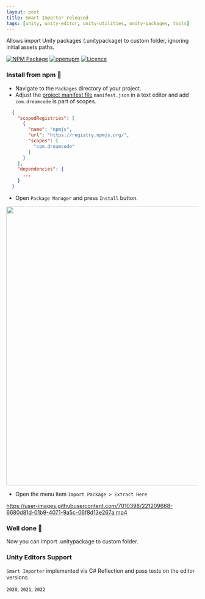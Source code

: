 ```yaml
---
layout: post
title: Smart Importer released
tags: [unity, unity-editor, unity-utilities, unity-packages, tools]
---
```


Allows import Unity packages (.unitypackage) to custom folder, ignoring initial assets paths.

[![NPM Package](https://img.shields.io/npm/v/com.dreamcode.editor.smart-importer)](https://www.npmjs.com/package/com.dreamcode.editor.smart-importer)
[![openupm](https://img.shields.io/npm/v/com.dreamcode.editor.smart-importer?label=openupm&registry_uri=https://package.openupm.com)](https://openupm.com/packages/com.dreamcode.editor.smart-importer/)
[![Licence](https://img.shields.io/npm/l/com.dreamcode.mobile.android-keystore)](https://github.com/dreamcodestudio/com.dreamcode.editor.smart-importer/blob/main/LICENSE)

### Install from npm 🤖
* Navigate to the `Packages` directory of your project.
* Adjust the [project manifest file](https://docs.unity3d.com/Manual/upm-manifestPrj.html) `manifest.json` in a text editor and add `com.dreamcode` is part of scopes.
```json
  {
    "scopedRegistries": [
      {
        "name": "npmjs",
        "url": "https://registry.npmjs.org/",
        "scopes": [
          "com.dreamcode"
        ]
      }
    ],
    "dependencies": {
      ...
    }
  }
```

* Open `Package Manager` and press `Install` button.

<img src="https://user-images.githubusercontent.com/7010398/221207311-81e95b1e-8ea4-4530-82bd-9409f19b878b.png" width="730">

* Open the menu item `Import Package > Extract Here`

https://user-images.githubusercontent.com/7010398/221209668-6680d81d-01b9-4071-9a5c-06f8d13e267a.mp4

### Well done 🤝
Now you can import .unitypackage to custom folder.

### Unity Editors Support
`Smart Importer` implemented via C# Reflection  and pass tests on the editor versions

`2020`, `2021`, `2022`
